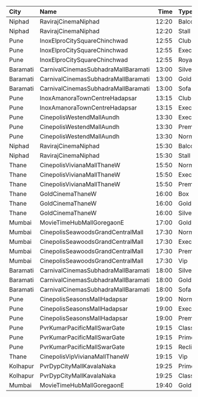 | City     | Name                                |  Time | Type      | Price | Capacity | Booked |
| :------- | :---------------------------------- | ----: | :-------- | ----: | -------: | -----: |
| Niphad   | RavirajCinemaNiphad                 | 12:20 | Balcony   |   80₹ |      142 |    120 |
| Niphad   | RavirajCinemaNiphad                 | 12:20 | Stall     |   60₹ |      160 |    160 |
| Pune     | InoxElproCitySquareChinchwad        | 12:55 | Club      |  130₹ |       27 |      0 |
| Pune     | InoxElproCitySquareChinchwad        | 12:55 | Executive |  130₹ |       13 |      0 |
| Pune     | InoxElproCitySquareChinchwad        | 12:55 | Royale    |  150₹ |       14 |      0 |
| Baramati | CarnivalCinemasSubhadraMallBaramati | 13:00 | Silver    |  150₹ |       42 |     21 |
| Baramati | CarnivalCinemasSubhadraMallBaramati | 13:00 | Gold      |  150₹ |      128 |     70 |
| Baramati | CarnivalCinemasSubhadraMallBaramati | 13:00 | Sofa      |  180₹ |       17 |     14 |
| Pune     | InoxAmanoraTownCentreHadapsar       | 13:15 | Club      |  150₹ |       30 |      0 |
| Pune     | InoxAmanoraTownCentreHadapsar       | 13:15 | Executive |  150₹ |       10 |      0 |
| Pune     | CinepolisWestendMallAundh           | 13:30 | Executive |  200₹ |       38 |      0 |
| Pune     | CinepolisWestendMallAundh           | 13:30 | Premium   |  200₹ |       25 |     20 |
| Pune     | CinepolisWestendMallAundh           | 13:30 | Normal    |  200₹ |       11 |      0 |
| Niphad   | RavirajCinemaNiphad                 | 15:30 | Balcony   |   80₹ |      142 |    120 |
| Niphad   | RavirajCinemaNiphad                 | 15:30 | Stall     |   60₹ |      160 |    160 |
| Thane    | CinepolisVivianaMallThaneW          | 15:50 | Normal    |  180₹ |       25 |     13 |
| Thane    | CinepolisVivianaMallThaneW          | 15:50 | Executive |  200₹ |       97 |     73 |
| Thane    | CinepolisVivianaMallThaneW          | 15:50 | Premium   |  220₹ |       43 |     43 |
| Thane    | GoldCinemaThaneW                    | 16:00 | Box       |  300₹ |      100 |      0 |
| Thane    | GoldCinemaThaneW                    | 16:00 | Gold      |  140₹ |      100 |      0 |
| Thane    | GoldCinemaThaneW                    | 16:00 | Silver    |  140₹ |      100 |      0 |
| Mumbai   | MovieTimeHubMallGoregaonE           | 17:00 | Gold      |  160₹ |       98 |     85 |
| Mumbai   | CinepolisSeawoodsGrandCentralMall   | 17:30 | Normal    |  150₹ |       23 |     16 |
| Mumbai   | CinepolisSeawoodsGrandCentralMall   | 17:30 | Executive |  150₹ |       35 |     34 |
| Mumbai   | CinepolisSeawoodsGrandCentralMall   | 17:30 | Premium   |  150₹ |       28 |     28 |
| Mumbai   | CinepolisSeawoodsGrandCentralMall   | 17:30 | Vip       |  250₹ |        7 |      5 |
| Baramati | CarnivalCinemasSubhadraMallBaramati | 18:00 | Silver    |  150₹ |       42 |     21 |
| Baramati | CarnivalCinemasSubhadraMallBaramati | 18:00 | Gold      |  150₹ |      128 |     91 |
| Baramati | CarnivalCinemasSubhadraMallBaramati | 18:00 | Sofa      |  180₹ |       17 |     17 |
| Pune     | CinepolisSeasonsMallHadapsar        | 19:00 | Normal    |  150₹ |       14 |      0 |
| Pune     | CinepolisSeasonsMallHadapsar        | 19:00 | Executive |  150₹ |       49 |     14 |
| Pune     | CinepolisSeasonsMallHadapsar        | 19:00 | Premium   |  170₹ |       15 |      6 |
| Pune     | PvrKumarPacificMallSwarGate         | 19:15 | Classic   |  130₹ |       13 |      0 |
| Pune     | PvrKumarPacificMallSwarGate         | 19:15 | Prime     |  130₹ |       90 |     17 |
| Pune     | PvrKumarPacificMallSwarGate         | 19:15 | Recliner  |  250₹ |        7 |      4 |
| Thane    | CinepolisVipVivianaMallThaneW       | 19:15 | Vip       |  300₹ |       76 |     66 |
| Kolhapur | PvrDypCityMallKavalaNaka            | 19:25 | Prime     |  150₹ |       97 |     41 |
| Kolhapur | PvrDypCityMallKavalaNaka            | 19:25 | Classic   |  150₹ |       21 |      0 |
| Mumbai   | MovieTimeHubMallGoregaonE           | 19:40 | Gold      |  160₹ |       98 |     10 |